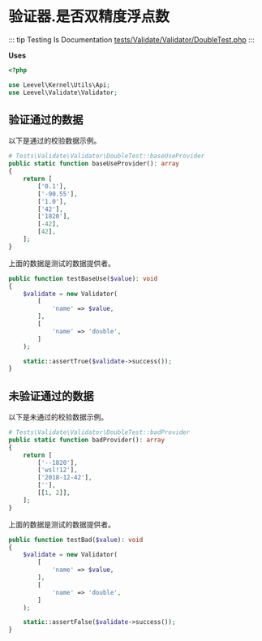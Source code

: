 # 验证器.是否双精度浮点数

::: tip Testing Is Documentation
[tests/Validate/Validator/DoubleTest.php](https://github.com/hunzhiwange/framework/blob/master/tests/Validate/Validator/DoubleTest.php)
:::

**Uses**

``` php
<?php

use Leevel\Kernel\Utils\Api;
use Leevel\Validate\Validator;
```

## 验证通过的数据

以下是通过的校验数据示例。

``` php
# Tests\Validate\Validator\DoubleTest::baseUseProvider
public static function baseUseProvider(): array
{
    return [
        ['0.1'],
        ['-90.55'],
        ['1.0'],
        ['42'],
        ['1820'],
        [-42],
        [42],
    ];
}
```

上面的数据是测试的数据提供者。

``` php
public function testBaseUse($value): void
{
    $validate = new Validator(
        [
            'name' => $value,
        ],
        [
            'name' => 'double',
        ]
    );

    static::assertTrue($validate->success());
}
```

## 未验证通过的数据

以下是未通过的校验数据示例。

``` php
# Tests\Validate\Validator\DoubleTest::badProvider
public static function badProvider(): array
{
    return [
        ['--1820'],
        ['wsl!12'],
        ['2018-12-42'],
        [''],
        [[1, 2]],
    ];
}
```

上面的数据是测试的数据提供者。

``` php
public function testBad($value): void
{
    $validate = new Validator(
        [
            'name' => $value,
        ],
        [
            'name' => 'double',
        ]
    );

    static::assertFalse($validate->success());
}
```